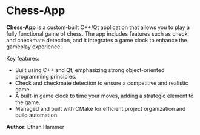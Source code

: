 # Chess-App

**Chess-App** is a custom-built C++/Qt application that allows you to play a fully functional game of chess. The app includes features such as check and checkmate detection, and it integrates a game clock to enhance the gameplay experience.

Key features:
- Built using C++ and Qt, emphasizing strong object-oriented programming principles.
- Check and checkmate detection to ensure a competitive and realistic game.
- A built-in game clock to time your moves, adding a strategic element to the game.
- Managed and built with CMake for efficient project organization and build automation.

**Author**: Ethan Hammer
